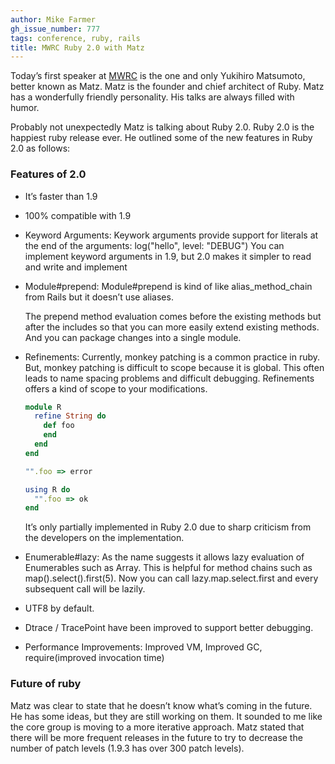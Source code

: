 ```yaml
---
author: Mike Farmer
gh_issue_number: 777
tags: conference, ruby, rails
title: MWRC Ruby 2.0 with Matz
---
```


Today’s first speaker at [MWRC](https://web.archive.org/web/20130417043214/http://mtnwestrubyconf.org/) is the one and only Yukihiro Matsumoto, better known as Matz. Matz is the founder and chief architect of Ruby. Matz has a wonderfully friendly personality. His talks are always filled with humor.

Probably not unexpectedly Matz is talking about Ruby 2.0. Ruby 2.0 is the happiest ruby release ever. He outlined some of the new features in Ruby 2.0 as follows:

### Features of 2.0

- It’s faster than 1.9

- 100% compatible with 1.9

- Keyword Arguments: Keywork arguments provide support for literals at the end of the arguments: log("hello", level: "DEBUG") You can implement keyword arguments in 1.9, but 2.0 makes it simpler to read and write and implement

- Module#prepend: Module#prepend is kind of like alias_method_chain from Rails but it doesn’t use aliases.

    The prepend method evaluation comes before the existing methods but after the includes so that you can more easily extend existing methods. And you can package changes into a single module.

- Refinements: Currently, monkey patching is a common practice in ruby. But, monkey patching is difficult to scope because it is global. This often leads to name spacing problems and difficult debugging. Refinements offers a kind of scope to your modifications.

    ```ruby
    module R
      refine String do
        def foo
        end
      end
    end

    "".foo => error

    using R do
      "".foo => ok
    end
    ```

    It’s only partially implemented in Ruby 2.0 due to sharp criticism from the developers on the implementation.

- Enumerable#lazy: As the name suggests it allows lazy evaluation of Enumerables such as Array. This is helpful for method chains such as map().select().first(5). Now you can call lazy.map.select.first and every subsequent call will be lazily.

- UTF8 by default.

- Dtrace / TracePoint have been improved to support better debugging.

- Performance Improvements: Improved VM, Improved GC, require(improved invocation time)

### Future of ruby

Matz was clear to state that he doesn’t know what’s coming in the future. He has some ideas, but they are still working on them. It sounded to me like the core group is moving to a more iterative approach. Matz stated that there will be more frequent releases in the future to try to decrease the number of patch levels (1.9.3 has over 300 patch levels).
